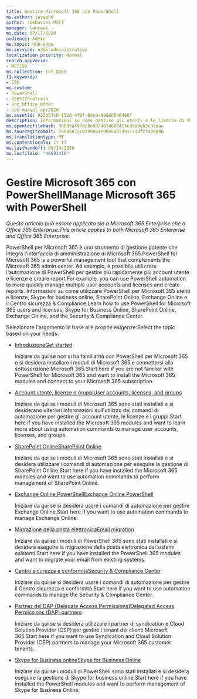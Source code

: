 ```yaml
---
title: Gestire Microsoft 365 con PowerShell
ms.author: josephd
author: JoeDavies-MSFT
manager: laurawi
ms.date: 07/17/2020
audience: Admin
ms.topic: hub-page
ms.service: o365-administration
localization_priority: Normal
search.appverid:
- MET150
ms.collection: Ent_O365
f1.keywords:
- CSH
ms.custom:
- PowerShell
- O365ITProTrain
- Ent_Office_Other
- seo-marvel-apr2020
ms.assetid: 932d57c0-1520-4f0f-8ec9-9966d646480f
description: Informazioni su come gestire gli utenti e le licenze di Microsoft 365 e le app Microsoft 365 con PowerShell.
ms.openlocfilehash: d0b98af9f0e8e832462468941fe39a9eb3c9ceae
ms.sourcegitcommit: 79065e72c0799064e9055022393113dfcf40eb4b
ms.translationtype: MT
ms.contentlocale: it-IT
ms.lasthandoff: 08/14/2020
ms.locfileid: "46691416"
---
```

# <a name="manage-microsoft-365-with-powershell"></a><span data-ttu-id="ae2ba-103">Gestire Microsoft 365 con PowerShell</span><span class="sxs-lookup"><span data-stu-id="ae2ba-103">Manage Microsoft 365 with PowerShell</span></span>

<span data-ttu-id="ae2ba-104">*Questo articolo può essere applicato sia a Microsoft 365 Enterprise che a Office 365 Enterprise.*</span><span class="sxs-lookup"><span data-stu-id="ae2ba-104">*This article applies to both Microsoft 365 Enterprise and Office 365 Enterprise.*</span></span>

<span data-ttu-id="ae2ba-105">PowerShell per Microsoft 365 è uno strumento di gestione potente che integra l'interfaccia di amministrazione di Microsoft 365.</span><span class="sxs-lookup"><span data-stu-id="ae2ba-105">PowerShell for Microsoft 365 is a powerful management tool that complements the Microsoft 365 admin center.</span></span> <span data-ttu-id="ae2ba-106">Ad esempio, è possibile utilizzare l'automazione di PowerShell per gestire più rapidamente più account utente e licenze e creare report.</span><span class="sxs-lookup"><span data-stu-id="ae2ba-106">For example, you can use PowerShell automation to more quickly manage multiple user accounts and licenses and create reports.</span></span> <span data-ttu-id="ae2ba-107">Informazioni su come utilizzare PowerShell per Microsoft 365 utenti e licenze, Skype for business online, SharePoint Online, Exchange Online e il Centro sicurezza & Compliance.</span><span class="sxs-lookup"><span data-stu-id="ae2ba-107">Learn how to use PowerShell for Microsoft 365 users and licenses, Skype for Business Online, SharePoint Online, Exchange Online, and the Security & Compliance Center.</span></span>
  
<span data-ttu-id="ae2ba-108">Selezionare l'argomento in base alle proprie esigenze:</span><span class="sxs-lookup"><span data-stu-id="ae2ba-108">Select the topic based on your needs:</span></span>
  
- [<span data-ttu-id="ae2ba-109">Introduzione</span><span class="sxs-lookup"><span data-stu-id="ae2ba-109">Get started</span></span>](getting-started-with-microsoft-365-powershell.md)

    <span data-ttu-id="ae2ba-110">Iniziare da qui se non si ha familiarità con PowerShell per Microsoft 365 e si desidera installare i moduli di Microsoft 365 e connettersi alla sottoscrizione Microsoft 365.</span><span class="sxs-lookup"><span data-stu-id="ae2ba-110">Start here if you are not familiar with PowerShell for Microsoft 365 and want to install the Microsoft 365 modules and connect to your Microsoft 365 subscription.</span></span>

- [<span data-ttu-id="ae2ba-111">Account utente, licenze e gruppi</span><span class="sxs-lookup"><span data-stu-id="ae2ba-111">User accounts, licenses, and groups</span></span>](manage-user-accounts-and-licenses-with-microsoft-365-powershell.md)

    <span data-ttu-id="ae2ba-112">Iniziare da qui se i moduli di Microsoft 365 sono stati installati e si desiderano ulteriori informazioni sull'utilizzo dei comandi di automazione per gestire gli account utente, le licenze e i gruppi.</span><span class="sxs-lookup"><span data-stu-id="ae2ba-112">Start here if you have installed the Microsoft 365 modules and want to learn more about using automation commands to manage user accounts, licenses, and groups.</span></span>

- [<span data-ttu-id="ae2ba-113">SharePoint Online</span><span class="sxs-lookup"><span data-stu-id="ae2ba-113">SharePoint Online</span></span>](manage-sharepoint-online-with-microsoft-365-powershell.md)

    <span data-ttu-id="ae2ba-114">Iniziare da qui se i moduli di Microsoft 365 sono stati installati e si desidera utilizzare i comandi di automazione per eseguire la gestione di SharePoint Online.</span><span class="sxs-lookup"><span data-stu-id="ae2ba-114">Start here if you have installed the Microsoft 365 modules and want to use automation commands to perform management of SharePoint Online.</span></span>

- [<span data-ttu-id="ae2ba-115">Exchange Online PowerShell</span><span class="sxs-lookup"><span data-stu-id="ae2ba-115">Exchange Online PowerShell</span></span>](https://docs.microsoft.com/powershell/exchange/exchange-online/exchange-online-powershell)

    <span data-ttu-id="ae2ba-116">Iniziare da qui se si desidera usare i comandi di automazione per gestire Exchange Online.</span><span class="sxs-lookup"><span data-stu-id="ae2ba-116">Start here if you want to use automation commands to manage Exchange Online.</span></span>

- [<span data-ttu-id="ae2ba-117">Migrazione della posta elettronica</span><span class="sxs-lookup"><span data-stu-id="ae2ba-117">Email migration</span></span>](use-powershell-for-email-migration-to-microsoft-365.md)

    <span data-ttu-id="ae2ba-118">Iniziare da qui se i moduli di PowerShell 365 sono stati installati e si desidera eseguire la migrazione della posta elettronica dai sistemi esistenti.</span><span class="sxs-lookup"><span data-stu-id="ae2ba-118">Start here if you have installed the PowerShell 365 modules and want to migrate your email from existing systems.</span></span>

- [<span data-ttu-id="ae2ba-119">Centro sicurezza e conformità</span><span class="sxs-lookup"><span data-stu-id="ae2ba-119">Security & Compliance Center</span></span>](https://docs.microsoft.com/powershell/exchange/office-365-scc/office-365-scc-powershell)

    <span data-ttu-id="ae2ba-120">Iniziare da qui se si desidera usare i comandi di automazione per gestire il Centro sicurezza e conformità.</span><span class="sxs-lookup"><span data-stu-id="ae2ba-120">Start here if you want to use automation commands to manage the Security & Compliance Center.</span></span>

- [<span data-ttu-id="ae2ba-121">Partner del DAP (Delegate Access Permissions)</span><span class="sxs-lookup"><span data-stu-id="ae2ba-121">Delegated Access Permissions (DAP) partners</span></span>](manage-microsoft-365-with-windows-powershell-for-delegated-access-permissions-dap-p.md)

    <span data-ttu-id="ae2ba-122">Iniziare da qui se si desidera utilizzare i partner di syndication e Cloud Solution Provider (CSP) per gestire i tenant dei clienti Microsoft 365.</span><span class="sxs-lookup"><span data-stu-id="ae2ba-122">Start here if you want to use Syndication and Cloud Solution Provider (CSP) partners to manage your Microsoft 365 customer tenants.</span></span>

- [<span data-ttu-id="ae2ba-123">Skype for Business online</span><span class="sxs-lookup"><span data-stu-id="ae2ba-123">Skype for Business Online</span></span>](manage-skype-for-business-online-with-microsoft-365-powershell.md)

    <span data-ttu-id="ae2ba-124">Iniziare da qui se i moduli di PowerShell sono stati installati e si desidera eseguire la gestione di Skype for business online.</span><span class="sxs-lookup"><span data-stu-id="ae2ba-124">Start here if you have installed the PowerShell modules and want to perform management of Skype for Business Online.</span></span>
